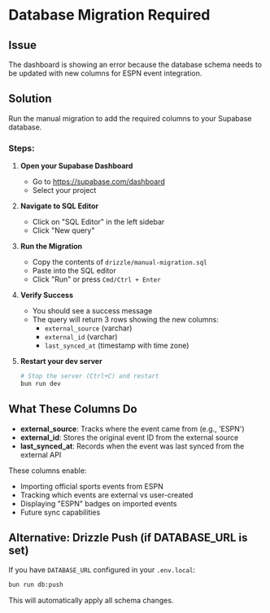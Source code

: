 # Database Migration Required

## Issue
The dashboard is showing an error because the database schema needs to be updated with new columns for ESPN event integration.

## Solution
Run the manual migration to add the required columns to your Supabase database.

### Steps:

1. **Open your Supabase Dashboard**
   - Go to https://supabase.com/dashboard
   - Select your project

2. **Navigate to SQL Editor**
   - Click on "SQL Editor" in the left sidebar
   - Click "New query"

3. **Run the Migration**
   - Copy the contents of `drizzle/manual-migration.sql`
   - Paste into the SQL editor
   - Click "Run" or press `Cmd/Ctrl + Enter`

4. **Verify Success**
   - You should see a success message
   - The query will return 3 rows showing the new columns:
     - `external_source` (varchar)
     - `external_id` (varchar)
     - `last_synced_at` (timestamp with time zone)

5. **Restart your dev server**
   ```bash
   # Stop the server (Ctrl+C) and restart
   bun run dev
   ```

## What These Columns Do

- **external_source**: Tracks where the event came from (e.g., 'ESPN')
- **external_id**: Stores the original event ID from the external source
- **last_synced_at**: Records when the event was last synced from the external API

These columns enable:
- Importing official sports events from ESPN
- Tracking which events are external vs user-created
- Displaying "ESPN" badges on imported events
- Future sync capabilities

## Alternative: Drizzle Push (if DATABASE_URL is set)

If you have `DATABASE_URL` configured in your `.env.local`:

```bash
bun run db:push
```

This will automatically apply all schema changes.
